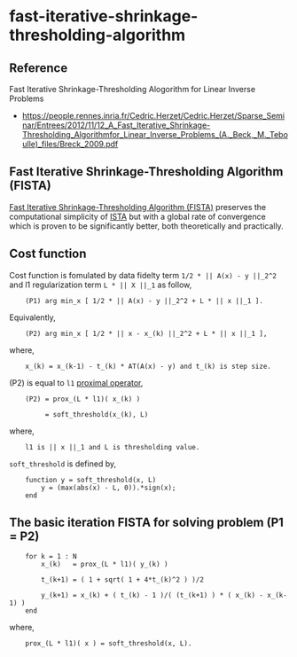 # fast-iterative-shrinkage-thresholding-algorithm

## Reference
Fast Iterative Shrinkage-Thresholding Alogorithm for Linear Inverse Problems
- https://people.rennes.inria.fr/Cedric.Herzet/Cedric.Herzet/Sparse_Seminar/Entrees/2012/11/12_A_Fast_Iterative_Shrinkage-Thresholding_Algorithmfor_Linear_Inverse_Problems_(A._Beck,_M._Teboulle)_files/Breck_2009.pdf

## Fast Iterative Shrinkage-Thresholding Algorithm (FISTA)
[Fast Iterative Shrinkage-Thresholding Algorithm (FISTA)](https://people.rennes.inria.fr/Cedric.Herzet/Cedric.Herzet/Sparse_Seminar/Entrees/2012/11/12_A_Fast_Iterative_Shrinkage-Thresholding_Algorithmfor_Linear_Inverse_Problems_(A._Beck,_M._Teboulle)_files/Breck_2009.pdf) preserves the computational simplicity of [ISTA](https://en.wikipedia.org/wiki/Proximal_gradient_methods_for_learning) but with a global rate of convergence which is proven to be significantly better, both theoretically and practically.

## Cost function 
Cost function is fomulated by data fidelty term `1/2 * || A(x) - y ||_2^2` and l1 regularization term `L * || X ||_1` as follow,

        (P1) arg min_x [ 1/2 * || A(x) - y ||_2^2 + L * || x ||_1 ].

Equivalently,

        (P2) arg min_x [ 1/2 * || x - x_(k) ||_2^2 + L * || x ||_1 ],

where,

        x_(k) = x_(k-1) - t_(k) * AT(A(x) - y) and t_(k) is step size. 

(P2) is equal to `l1` [proximal operator](https://en.wikipedia.org/wiki/Proximal_operator),

        (P2) = prox_(L * l1)( x_(k) )

             = soft_threshold(x_(k), L)

where, 

        l1 is || x ||_1 and L is thresholding value.

`soft_threshold` is defined by,

        function y = soft_threshold(x, L)
            y = (max(abs(x) - L, 0)).*sign(x);
        end

## The basic iteration FISTA for solving problem (P1 = P2)
        for k = 1 : N
            x_(k)   = prox_(L * l1)( y_(k) )
            
            t_(k+1) = ( 1 + sqrt( 1 + 4*t_(k)^2 ) )/2
            
            y_(k+1) = x_(k) + ( t_(k) - 1 )/( (t_(k+1) ) * ( x_(k) - x_(k-1) ) 
        end

where, 

        prox_(L * l1)( x ) = soft_threshold(x, L).
